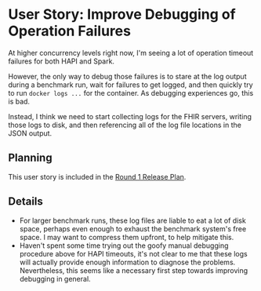 # User Story: Improve Debugging of Operation Failures 

At higher concurrency levels right now,
  I'm seeing a lot of operation timeout failures for both HAPI and Spark.

However, the only way to debug those failures
  is to stare at the log output during a benchmark run,
  wait for failures to get logged,
  and then quickly try to run `docker logs ...` for the container.
As debugging experiences go,
  this is bad.

Instead, I think we need to start collecting logs for the FHIR servers,
  writing those logs to disk,
  and then referencing all of the log file locations in the JSON output.


## Planning

This user story is included in the
  [Round 1 Release Plan](../plans/0001-round-1.md).


## Details

* For larger benchmark runs, these log files are liable to eat a lot of disk space,
    perhaps even enough to exhaust the benchmark system's free space.
  I may want to compress them upfront, to help mitigate this.
* Haven't spent some time trying out the goofy manual debugging procedure above for HAPI timeouts,
    it's not clear to me that these logs
    will actually provide enough information to diagnose the problems.
  Nevertheless, this seems like a necessary first step towards improving debugging in general.